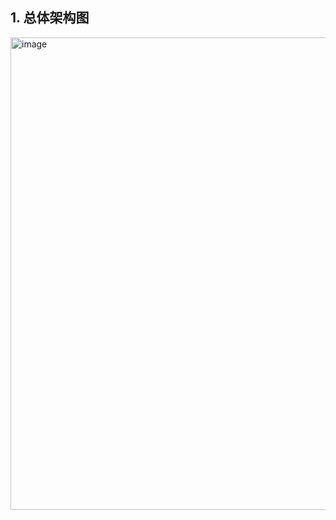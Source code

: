 ## 1. 总体架构图
<img width="763" height="756" alt="image" src="https://github.com/user-attachments/assets/8ec1502c-037f-4c70-8461-3290acb73119" />
